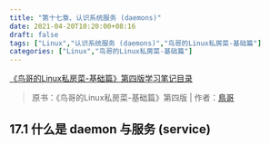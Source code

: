```yaml
---
title: "第十七章、认识系统服务 (daemons)"
date: 2021-04-20T10:20:00+08:16
draft: false
tags: ["Linux","认识系统服务 (daemons)","鸟哥的Linux私房菜-基础篇"]
categories: ["Linux","鸟哥的Linux私房菜-基础篇"]
---
```


[《鸟哥的Linux私房菜-基础篇》第四版学习笔记目录](../dir)

> 原书：《鸟哥的Linux私房菜-基础篇》第四版 | 作者：[鳥哥](http://linux.vbird.org/)

## 17.1 什么是 daemon 与服务 (service)

